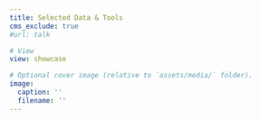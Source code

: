 ```yaml
---
title: Selected Data & Tools
cms_exclude: true
#url: talk

# View
view: showcase

# Optional cover image (relative to `assets/media/` folder).
image:
  caption: ''
  filename: ''
---
```

